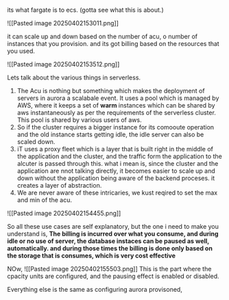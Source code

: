 its what fargate is to ecs. (gotta see what this is about.)

![[Pasted image 20250402153011.png]]

it can scale up and down based on the number of acu, o number of instances that you provision.
and its got billing based on the resources that you used.

![[Pasted image 20250402153512.png]]

Lets talk about the various things in serverless.

1. The Acu is nothing but something which makes the deployment of servers in aurora a scalabale event. It uses a pool which is managed by AWS, where it keeps a set of **warm** instances which can be shared by aws instantaneously as per the requirements of the serverless cluster. This pool is shared by various users of aws.
2. So if the cluster requires a bigger instance for its comooute operation and the old instance starts getting idle, the idle server can also be scaled down.
3. iT uses a proxy fleet which is a layer that is built right in the middle of the application and the cluster, and the traffic form the application to the alcuter is passed through this. what i mean is, since the cluster and the application are nnot talking directly, it becomes easier to scale up and down without the application being aware of the backend proceses. it creates a layer of abstraction.
4. We are never aware of these intricaries, we kust reqired to set the max and min of the acu.

![[Pasted image 20250402154455.png]]

So all these use cases are self explanatory, but the one i need to make you understand is, **The billing is incurred over what you consume, and during idle or no use of server, the database instaces can be paused as well, automatically. and during those times the billing is done only based on the storage that is consumes, which is very cost effective**


NOw,
![[Pasted image 20250402155503.png]]
This is the part where the cpacity units are configured, and the pausing effect is enabled or disabled.

Everything else is the same as configuring aurora provisoned,
